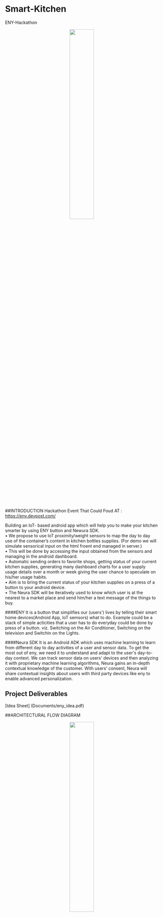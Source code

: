 # Smart-Kitchen
ENY-Hackathon
<p align="center"><img src="https://github.com/joshinachiket/Smart-Kitchen/blob/master/Documents/SK-Logo.jpeg" width="40%" /></p>

##INTRODUCTION
Hackathon Event That Could Foud AT : https://eny.devpost.com/

Building an IoT- based android app which will help you to make your kitchen smarter by using ENY button and Newura SDK.<br>
• We propose to use IoT proximity/weight sensors to map the day to day use of the container’s content in
kitchen bottles supplies. (For demo we will simulate sensorical input on the html froent end managed in server.) <br>
• This will be done by accessing the input obtained from the sensors and managing in the
android dashboard.<br>
• Automatic sending orders to favorite shops, getting status of your current kitchen supplies,
generating many dashboard charts for a user supply usage details over a month or week giving
the user chance to speculate on his/her usage habits.<br>
• Aim is to bring the current status of your kitchen supplies on a press of a button to your
android device.<br>
• The Neura SDK will be iteratively used to know which user is at the nearest to a market place and 
send him/her a text message of the things to buy.<br>

####ENY
It is a button that simplifies our (users') lives by telling their smart home devices(Android App, IoT semsors) what to do. 
Example could be a stack of simple acticities that a user has to do everyday could be done by press of a button. 
viz. Switching on the Air Conditioner, Switching on the television and Switchin on the Lights.

####Neura SDK
It is an Android ADK which uses machine learning to learn from different day to day activities of a user and sensor data.
To get the most out of eny, we need it to understand and adapt to the user's day-to-day context.
We can track sensor data on users' devices and then analyzing it with proprietary machine learning algorithms, Neura gains an in-depth contextual knowledge of the customer.
With users' consent, Neura will share contextual insights about users with third party devices like eny to enable advanced personalization.

## Project Deliverables

[Idea Sheet] (Documents/eny_idea.pdf)

##ARCHITECTURAL FLOW DIAGRAM
<p align="center"><img src="https://github.com/joshinachiket/Smart-Kitchen/blob/master/Documents/ENY%20Architecture.jpeg" width="40%" /></p>


##	Technology Stack
Java, Python(To detect ENY button press and to carry the signal to node server), node.JS, JavaScript, Android Studio, Android SDK, Git, Angular.JS, HTML and CSS.

##USER STORIES
As a successful working professional and as a housewife Sita alwaya finds it hard to keep track of all the Groceries she needs to buy everyday.
This is where ENY button enabled with a simple Android app comes to her rescue.
The kitchen is now smart as the containers all have a simple weight sensors attached to them. Sensorical data is all connected to a node server and the server keeps track of each sensors.
You press an ENY button and your android app will send a notification to your registered mobile number with all the information you need regarding the groceries.
The Neura SDK will iteratively know which user is at the nearest to a market place and send him/her a text message of the things to buy.
This will simplify a users concern of having to keep a tab on the kitchen refills by making it a task of IoT sensors.
Android app provides a dashboard with favorite stores will automatically place orders when prompted. (If the APIs are exposed)
Use a single button to automate task of monitoring the kitchen supplies without having to manually intervene.

##FUTURE ENHANCEMENTS
If any E-Retailer is willing to expose their APIs then we can easily integrate their store in our android app to automate the ordering from store.
If multiple stores are willing to share their APIs we can develope a mechanism of favourite store.
Registering multiple ENY devices to a single Android app.
Using real sensors and simulating the real IoT sensorical data.

##CONCLUSION
While in current technological era nothing seems impossible this idea definitely has a lot of impact on the future of our Kitchen.

##CONTACT US AT:
Abhishek: abhishekmadan60@gmail.com <br>
Akshay  : mishra.akshay91@gmail.com <br>
Nachiket: nachiket.r.joshi@gmail.com <br>


## Team Members

![Nachiket Joshi](https://avatars.githubusercontent.com/joshinachiket?s=100) |  ![Abhishek Madan](https://avatars.githubusercontent.com/AbhishekMadan?s=100) | ![Akshay Mishra](https://avatars.githubusercontent.com/mishraak?s=100)
:--------------------------------------------------------------------------:|:-----------------------------------------------------------------------------:|:--------------------------------------------------------------------------:|:---------------------------------------------------------------------:
[Nachiket Joshi](https://github.com/TheBloodMage) | [Abhishek Madan](https://github.com/AbhishekMadan) | [Akshay Mishra](https://github.com/mishraak)
